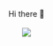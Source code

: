 <div align="center"> Hi there 👋 </div>
<br>
<div align="center"> <img src="https://github-readme-stats.vercel.app/api?username=Krekevyks&hide=contribs,prs&show_icons=true&theme=omni" />  </div>
